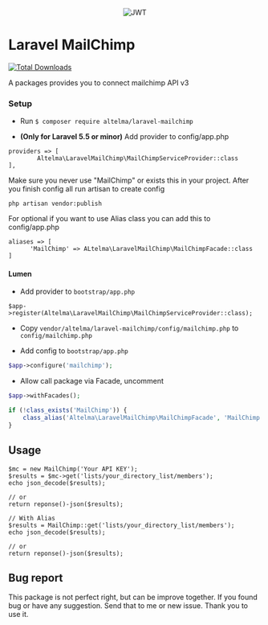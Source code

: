 <p align="center">
<img src="https://images.ctfassets.net/3g7s03pwyjhz/2IzXOYWCE0GGMMMcGaQGUa/417075681409c9f43a359a999498c71b/bigcartel_headerx2.png?w=998&fm=webp" alt="JWT">
</p>

# Laravel MailChimp
[![Total Downloads](https://poser.pugx.org/ALTELMA/laravel-mailchimp/d/total.svg)](https://packagist.org/packages/altelma/laravel-mailchimp)

A packages provides you to connect mailchimp API v3

### Setup
- Run `$ composer require altelma/laravel-mailchimp`

- **(Only for Laravel 5.5 or minor)** Add provider to config/app.php

```
providers => [
        Altelma\LaravelMailChimp\MailChimpServiceProvider::class  
],
```
Make sure you never use "MailChimp" or exists this in your project.
After you finish config all run artisan to create config

```
php artisan vendor:publish
```

For optional if you want to use Alias class you can add this to config/app.php
```
aliases => [
      'MailChimp' => ALtelma\LaravelMailChimp\MailChimpFacade::class
]

```
#### Lumen

- Add provider to `bootstrap/app.php`

```
$app->register(Altelma\LaravelMailChimp\MailChimpServiceProvider::class);

```
- Copy `vendor/altelma/laravel-mailchimp/config/mailchimp.php` to `config/mailchimp.php`

- Add config to `bootstrap/app.php`

```php
$app->configure('mailchimp');
```
- Allow call package via Facade, uncomment
```php
$app->withFacades();

if (!class_exists('MailChimp')) {
    class_alias('Altelma\LaravelMailChimp\MailChimpFacade', 'MailChimp');
}
```

## Usage
```
$mc = new MailChimp('Your API KEY');
$results = $mc->get('lists/your_directory_list/members');
echo json_decode($results);

// or
return reponse()-json($results);

// With Alias
$results = MailChimp::get('lists/your_directory_list/members');
echo json_decode($results);

// or
return reponse()-json($results);

```


## Bug report
This package is not perfect right, but can be improve together. If you found bug or have any suggestion.
Send that to me or new issue. Thank you to use it.
